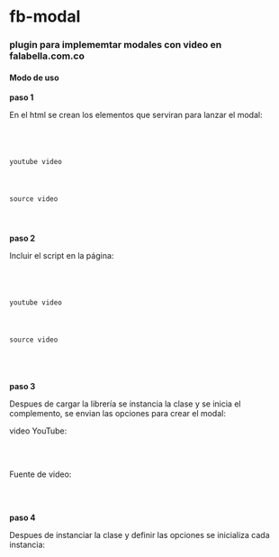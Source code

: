 # fb-modal #

### plugin para implememtar modales con video en falabella.com.co ###
 
#### **Modo de uso** ####

**paso 1**

En el html se crean los elementos que serviran para lanzar el modal:

<code>
    <body>
        <p class="modal1">youtube video</p>   
        <p class="modal2">source video</p>
    <body>
</code>


**paso 2**

Incluir el script en la página:


<code>
    <body>
        <p class="modal1">youtube video</p>   
        <p class="modal2">source video</p>
        <script src="../fb-modal.min.js"></script>
    <body>
</code>


**paso 3**

Despues de cargar la librería se instancia la clase y se inicia el complemento, se envian las opciones para crear el modal:

video YouTube:

<pre>
    <script type="text/javascript">
        const modalVideo1 = new Modal({
            domElement: 'modal1',
            elementType:'youtube',
            source: 'https://www.youtube.com/embed/tgbNymZ7vqY?autoplay=1',
            background: '#aad500',
            opacity: .95,
            width: 600,
            height: 300
        })
    </script>
</pre>


Fuente de video:

<pre>
    <script type="text/javascript">
        const modalVideo2 = new Modal({
            domElement: 'modal2',
            elementType: 'video',
            source: 'https://www.w3schools.com/html/mov_bbb.mp4',
            background: '#e4022d',
            opacity: .70
        })
    </script>
</pre>



**paso 4**

Despues de instanciar la clase y definir las opciones se inicializa cada instancia:

<pre>
    <script type="text/javascript">
        modalVideo1.init()
        modalVideo2.init()
    </script>
</pre>
